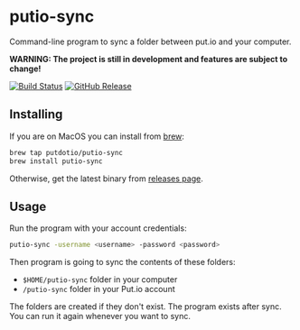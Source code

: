 putio-sync
==========

Command-line program to sync a folder between put.io and your computer.

**WARNING: The project is still in development and features are subject to change!**

[![Build Status](https://travis-ci.org/putdotio/putio-sync.svg?branch=v2)](https://travis-ci.org/putdotio/putio-sync)
[![GitHub Release](https://img.shields.io/github/release/putdotio/putio-sync.svg)](https://github.com/putdotio/putio-sync/releases)

Installing
----------

If you are on MacOS you can install from [brew](https://brew.sh/):
```sh
brew tap putdotio/putio-sync
brew install putio-sync
```

Otherwise, get the latest binary from [releases page](https://github.com/putdotio/putio-sync/releases).

Usage
-----

Run the program with your account credentials:
```sh
putio-sync -username <username> -password <password>
```

Then program is going to sync the contents of these folders:
- `$HOME/putio-sync` folder in your computer
- `/putio-sync` folder in your Put.io account

The folders are created if they don't exist.
The program exists after sync.
You can run it again whenever you want to sync.
